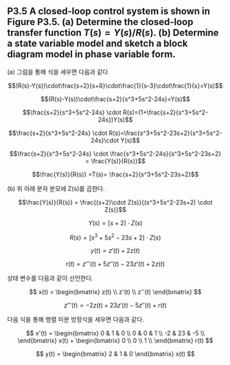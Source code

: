 ## P3.5 A closed-loop control system is shown in Figure P3.5. (a) Determine the closed-loop transfer function $T(s)=Y(s)/R(s)$. (b) Determine a state variable model and sketch a block diagram model in phase variable form.

(a) 그림을 통해 식을 세우면 다음과 같다 

$$(R(s)-Y(s))\cdot\frac{s+2}{s+8}\cdot\frac{1}{s-3}\cdot\frac{1}{s}=Y(s)$$

$$(R(s)-Y(s))\cdot\frac{s+2}{s^3+5s^2-24s}=Y(s)$$

$$\frac{s+2}{s^3+5s^2-24s} \cdot R(s)=(1+\frac{s+2}{s^3+5s^2-24s})Y(s)$$

$$\frac{s+2}{s^3+5s^2-24s} \cdot R(s)=\frac{s^3+5s^2-23s+2}{s^3+5s^2-24s}\cdot Y(s)$$

$$\frac{s+2}{s^3+5s^2-24s} \cdot \frac{s^3+5s^2-24s}{s^3+5s^2-23s+2} = \frac{Y(s)}{R(s)}$$

$$\frac{Y(s)}{R(s)} =T(s)= \frac{s+2}{s^3+5s^2-23s+2}$$

(b) 위 아래 분자 분모에 Z(s)를 곱한다. 

$$\frac{Y(s)}{R(s)} = \frac{(s+2)\cdot Z(s)}{(s^3+5s^2-23s+2) \cdot Z(s)}$$

$$Y(s) = [s+2]\cdot Z(s)$$

$$R(s) = [s^3+5s^2-23s+2]\cdot Z(s)$$

$$y(t) = z'(t) + 2z(t)$$

$$r(t) = z'''(t) + 5z''(t) - 23z'(t)+2z(t)$$

상태 변수를 다음과 같이 선언한다.  

$$
x(t) = 
\begin{bmatrix}
z(t) \\
z'(t) \\
z''(t)
\end{bmatrix}
$$

$$z'''(t) = -2z(t)+23z'(t)-5z''(t)+r(t)$$

다음 식을 통해 행렬 미분 방정식을 세우면 다음과 같다.  

$$
x'(t) =
\begin{bmatrix}
0 & 1 & 0 \\  
0 & 0 & 1 \\  
-2 & 23 & -5 \\  
\end{bmatrix}
x(t) +
\begin{bmatrix}
0 \\  
0 \\  
1 \\  
\end{bmatrix} 
r(t)
$$  

$$
y(t) =
\begin{bmatrix}
2 & 1 & 0 
\end{bmatrix}
x(t)
$$
